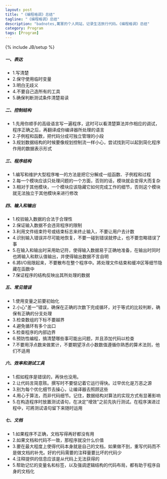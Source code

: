 ```yaml
---
layout: post
title: "《编程格调》总结"
tagline: "《编程格调》总结"
description: "badnotes,萬軍的个人网站，记录生活旅行代码。《编程格调》总结"
category: Program
tags: [Program]
---
```

{% include JB/setup %}


##### 一、表达 

  * 1.写清楚 
  * 2.保守使用临时变量 
  * 3.明白无歧义 
  * 4.不要自己造所有的工具 
  * 5.确保判断测试条件清楚易读 

##### 二、控制结构 

  * 1.先用你顺手的高级语言写一遍程序，这时可以看清楚算法并作相应的调试，程序正确之后，再翻译成你编译器所处理的语言 
  * 2.子例程和函数，把代码分成可独立管理的小段 
  * 3.规划数据结构的时候要像规划控制流一样小心，尝试找到可以起到简化程序作用的数据表示形式 

##### 三、程序结构 

  * 1.编写和维护大型程序唯一的方法是把它分解成一组函数、子例程和过程 
  * 2.每一个模块应该只处理问题的一个方面，否则的话，模块就会变得大而复杂 
  * 3.相对于其他模块，一个模块应该隐藏它如何完成工作的细节，否则这个模块就无法独立于其他模块来进行修改 

##### 四、输入和输出 

  * 1.校验输入数据的合法于合理性 
  * 2.保证输入数据不会违背程序的限制 
  * 3.利用文件结束符号或结束标志来终止输入，不要让用户去计数 
  * 4.识别输入错误并尽可能地恢复，不要一碰到错误就停止，也不要忽略错误了事 
  * 5.在输入和输出时采用助记符，使得输入数据易于正确地准备，在输出时同时也將输入和默认值输出，并使得输出数据不言自明 
  * 6.將I/O局限起来，不要散布在整个程序中。將处理文件结束和缓冲区等细节隐藏在函数中 
  * 7.保证程序的结构反映出其所处理的数据 

##### 五、常见错误 

  * 1.使用变量之前要初始化 
  * 2.小心"差一"错误，确保在正确的次数下完成循环，对于等式的比较判断，确保有正确的分支处理 
  * 3.检查数组的下标不要越界 
  * 4.避免循环有多个出口 
  * 5.检查程序的内部边界 
  * 6.预防性编程，搞清楚哪些事可能出问题，并且添加代码以检查 
  * 7.不要用浮点数来做累计，不要期望浮点小数数值遵循你熟悉的算术法则，他们不适用

##### 六、效率和测试工具 

  * 1.假如程序是错误的，再快也没用。 
  * 2.让代码言简意赅。撰写时不要惦记着它运行得快。过早优化是万恶之源 
  * 3.别为每个优化细节去操心，让编译器去照顾这些 
  * 4.用心于算法，而非代码细节。记住，数据结构对算法的实现方式有显著影响 
  * 5.在构造程序时放置测试语句，在决定"增效"之前先执行测试。在程序演进过程中，可將测试语句留下来随时运用 

##### 七、文档 

  * 1.如果程序不正确，文档写得再好都没有用 
  * 2.如果文档和代码不一致，那程序就没什么价值 
  * 3.要在最大程度上使得代码本身就是自己的文档，如果做不到，重写代码而不是做文档的补充。好的代码需要的注释量要比坏的代码少 
  * 4.注释提供的信息应该是从代码上无法获得的 
  * 5.帮助记忆的变量名和标签，以及强调逻辑结构的代码布局，都有助于程序自身的文档化